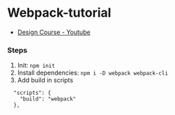 # Webpack-tutorial

- [Design Course - Youtube](https://www.youtube.com/watch?v=TzdEpgONurw)

### Steps

1. Init: `npm init`
2. Install dependencies: `npm i -D webpack webpack-cli`
3. Add build in scripts
```
  "scripts": {
    "build": "webpack"
  },
```